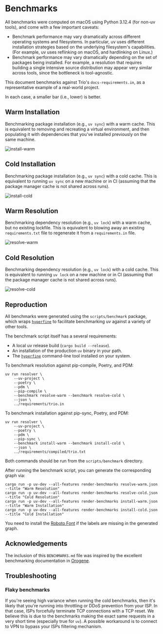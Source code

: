 # Benchmarks

All benchmarks were computed on macOS using Python 3.12.4 (for non-uv tools), and come with a few
important caveats:

- Benchmark performance may vary dramatically across different operating systems and filesystems. In
  particular, uv uses different installation strategies based on the underlying filesystem's
  capabilities. (For example, uv uses reflinking on macOS, and hardlinking on Linux.)
- Benchmark performance may vary dramatically depending on the set of packages being installed. For
  example, a resolution that requires building a single intensive source distribution may appear
  very similar across tools, since the bottleneck is tool-agnostic.

This document benchmarks against Trio's `docs-requirements.in`, as a representative example of a
real-world project.

In each case, a smaller bar (i.e., lower) is better.

## Warm Installation

Benchmarking package installation (e.g., `uv sync`) with a warm cache. This is equivalent to
removing and recreating a virtual environment, and then populating it with dependencies that you've
installed previously on the same machine.

![install-warm](https://github.com/user-attachments/assets/84118aaa-d030-4e29-8f1e-9483091ceca3)

## Cold Installation

Benchmarking package installation (e.g., `uv sync`) with a cold cache. This is equivalent to
running `uv sync` on a new machine or in CI (assuming that the package manager cache is not
shared across runs).

![install-cold](https://github.com/user-attachments/assets/e7f5b203-7e84-452b-8c56-1ff6531c9898)

## Warm Resolution

Benchmarking dependency resolution (e.g., `uv lock`) with a warm cache, but no existing
lockfile. This is equivalent to blowing away an existing `requirements.txt` file to regenerate it
from a `requirements.in` file.

![resolve-warm](https://github.com/user-attachments/assets/e1637a08-8b27-4077-8138-b3849e53eb04)

## Cold Resolution

Benchmarking dependency resolution (e.g., `uv lock`) with a cold cache. This is equivalent to
running `uv lock` on a new machine or in CI (assuming that the package manager cache is not
shared across runs).

![resolve-cold](https://github.com/user-attachments/assets/b578c264-c209-45ab-b4c3-54073d871e86)

## Reproduction

All benchmarks were generated using the `scripts/benchmark` package, which wraps
[`hyperfine`](https://github.com/sharkdp/hyperfine) to facilitate benchmarking uv against a variety
of other tools.

The benchmark script itself has a several requirements:

- A local uv release build (`cargo build --release`).
- An installation of the production `uv` binary in your path.
- The [`hyperfine`](https://github.com/sharkdp/hyperfine) command-line tool installed on your
  system.

To benchmark resolution against pip-compile, Poetry, and PDM:

```shell
uv run resolver \
    --uv-project \
    --poetry \
    --pdm \
    --pip-compile \
    --benchmark resolve-warm --benchmark resolve-cold \
    --json \
    ../requirements/trio.in
```

To benchmark installation against pip-sync, Poetry, and PDM:

```shell
uv run resolver \
    --uv-project \
    --poetry \
    --pdm \
    --pip-sync \
    --benchmark install-warm --benchmark install-cold \
    --json \
    ../requirements/compiled/trio.txt
```

Both commands should be run from the `scripts/benchmark` directory.

After running the benchmark script, you can generate the corresponding graph via:

```shell
cargo run -p uv-dev --all-features render-benchmarks resolve-warm.json --title "Warm Resolution"
cargo run -p uv-dev --all-features render-benchmarks resolve-cold.json --title "Cold Resolution"
cargo run -p uv-dev --all-features render-benchmarks install-warm.json --title "Warm Installation"
cargo run -p uv-dev --all-features render-benchmarks install-cold.json --title "Cold Installation"
```

You need to install the [Roboto Font](https://fonts.google.com/specimen/Roboto) if the labels are
missing in the generated graph.

## Acknowledgements

The inclusion of this `BENCHMARKS.md` file was inspired by the excellent benchmarking documentation
in [Orogene](https://github.com/orogene/orogene/blob/472e481b4fc6e97c2b57e69240bf8fe995dfab83/BENCHMARKS.md).

## Troubleshooting

### Flaky benchmarks

If you're seeing high variance when running the cold benchmarks, then it's likely that you're
running into throttling or DDoS prevention from your ISP. In that case, ISPs forcefully terminate
TCP connections with a TCP reset. We believe this is due to the benchmarks making the exact same
requests in a very short time (especially true for `uv`). A possible workaround is to connect to VPN
to bypass your ISPs filtering mechanism.
